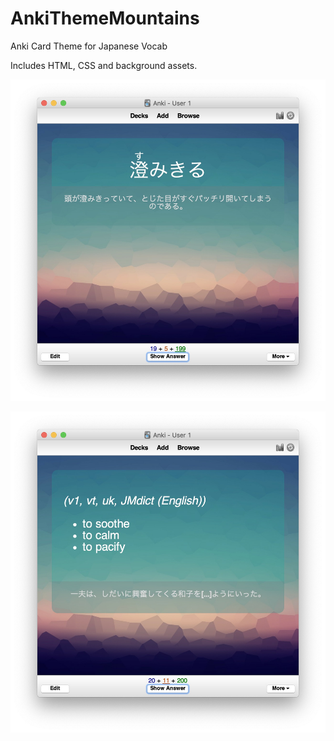 # AnkiThemeMountains
Anki Card Theme for Japanese Vocab

Includes HTML, CSS and background assets.

![Recognition Card Front](https://github.com/zantoku/AnkiThemeMountains/blob/master/card_recognition.jpg?raw=true)

![Production Card Front](https://github.com/zantoku/AnkiThemeMountains/blob/master/card_production.jpg?raw=true)
